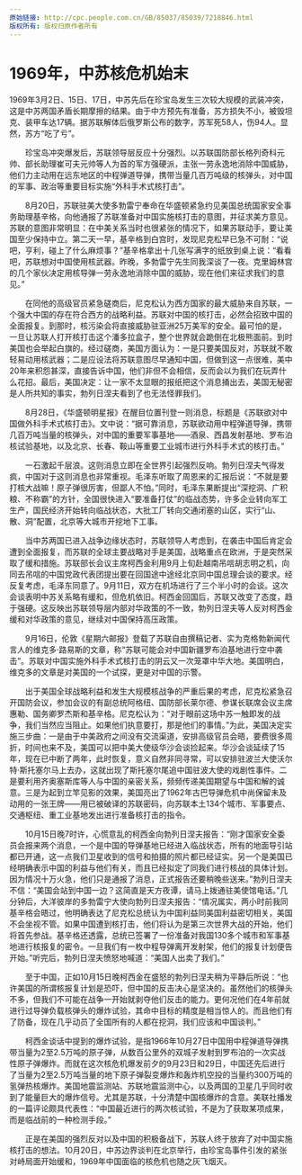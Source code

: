 ```yaml
---
原始链接: http://cpc.people.com.cn/GB/85037/85039/7218846.html
版权所有: 版权归原作者所有
---
```


# 1969年，中苏核危机始末

1969年3月2日、15日、17日，中苏先后在珍宝岛发生三次较大规模的武装冲突，这是中苏两国矛盾长期摩擦的结果。由于中方预先有准备，苏方损失不小，被毁坦克、装甲车达17辆。据苏联解体后俄罗斯公布的数字，苏军死58人，伤94人。显然，苏方“吃了亏”。

　　珍宝岛冲突爆发后，苏联领导层反应十分强烈。以苏联国防部长格列奇科元帅、部长助理崔可夫元帅等人为首的军方强硬派，主张一劳永逸地消除中国威胁，他们力主动用在远东地区的中程弹道导弹，携带当量几百万吨级的核弹头，对中国的军事、政治等重要目标实施“外科手术式核打击”。

　　8月20日，苏联驻美大使多勃雷宁奉命在华盛顿紧急约见美国总统国家安全事务助理基辛格，向他通报了苏联准备对中国实施核打击的意图，并征求美方意见。苏联的意图非常明显：在中美关系当时也很紧张的情况下，如果苏联动手，要让美国至少保持中立。第二天一早，基辛格到白宫时，发现尼克松早已急不可耐：“说吧，亨利，碰上了什么麻烦事？”基辛格拿出十几张写满字的纸放到桌上说：“看看吧，苏联想对中国使用核武器。昨晚，多勃雷宁先生同我深谈了一夜。克里姆林宫的几个家伙决定用核导弹一劳永逸地消除中国的威胁，现在他们来征求我们的意见。”

　　在同他的高级官员紧急磋商后，尼克松认为西方国家的最大威胁来自苏联，一个强大中国的存在符合西方的战略利益。苏联对中国的核打击，必然会招致中国的全面报复。到那时，核污染会将直接威胁驻亚洲25万美军的安全。最可怕的是，一旦让苏联人打开核打击这个潘多拉盒子，整个世界就会跪倒在北极熊面前。到时美国也会举起白旗的。经过磋商，美国方面认为：一是只要美国反对，苏联就不敢轻易动用核武器；二是应设法将苏联意图尽早通知中国，但做到这一点很难，美中20年来积怨甚深，直接告诉中国，他们非但不会相信，反而会以为我们在玩弄什么花招。最后，美国决定：让一家不太显眼的报纸把这个消息捅出去，美国无秘密是人所共知的事实，勃列日涅夫看到了也无法怪罪我们。

　　8月28日，《华盛顿明星报》在醒目位置刊登一则消息，标题是《苏联欲对中国做外科手术式核打击》。文中说：“据可靠消息，苏联欲动用中程弹道导弹，携带几百万吨当量的核弹头，对中国的重要军事基地——酒泉、西昌发射基地、罗布泊核试验基地，以及北京、长春、鞍山等重要工业城市进行外科手术式的核打击。”

　　一石激起千层浪。这则消息立即在全世界引起强烈反响。勃列日涅夫气得发疯，中国对于这则消息也非常重视。毛泽东听取了周恩来的汇报后说：“不就是要打核大战嘛！原子弹很厉害，但鄙人不怕。”同时，毛泽东果断提出“深挖洞、广积粮、不称霸”的方针，全国很快进入“要准备打仗”的临战态势，许多企业转向军工生产，国民经济开始转向临战状态，大批工厂转向交通闭塞的山区，实行“山、散、洞”配置，北京等大城市开挖地下工事。

　　当中苏两国已进入战争边缘状态时，苏联领导人考虑到，在袭击中国后肯定会遭到全面报复，而苏联的全球主要战略对手是美国，战略重点在欧洲，于是突然采取了缓和措施。苏联部长会议主席柯西金利用9月上旬赴越南吊唁胡志明之机，向同去吊唁的中国党政代表团提出要在回国途中途经北京同中国总理会谈的要求。经反复考虑，毛泽东同意了。9月11日，双方在机场进行了三个半小时的会谈。这次会谈表明中苏关系略有缓和，但危机依旧。柯西金回国后，苏联又改变了态度，趋于强硬。这反映出苏联领导层内部对华政策的不一致，勃列日涅夫等人反对柯西金缓和对华政策的意见，继续对中国保持高压政策。

　　9月16日，伦敦《星期六邮报》登载了苏联自由撰稿记者、实为克格勃新闻代言人的维克多·路易斯的文章，称“苏联可能会对中国新疆罗布泊基地进行空中袭击”。苏联对中国实施外科手术式核打击的阴云又一次笼罩中华大地。美国明白，维克多的文章是对美国的一个试探，更是对中国的示警。

　　出于美国全球战略利益和发生大规模核战争的严重后果的考虑，尼克松紧急召开国防会议，参加会议的有副总统阿格纽、国防部长莱尔德、参谋长联席会议主席惠勒、国务卿罗杰斯和基辛格。尼克松认为：“对于眼前这场中苏一触即发的战争，我们当然应当阻止。如果他们执意要打，那是他们的事情。”为此，美国决定实施三步曲：一是由于中美政府之间没有交流渠道，安排高级官员会晤，要费很多周折，时间也来不及，美国可以把中美大使级华沙会谈捡起来。华沙会谈延续了15年，现在已中断了两年，此时恢复，意义自然非同寻常，可以安排驻波兰大使沃尔特·斯托塞尔马上去办，这就出现了斯托塞尔尾追中国驻波大使的戏剧性事件。二是要利用齐奥塞斯库等人与中国的亲密关系，频频传递美国期望与中国和解的诚意。三是为起到立竿见影的效果，美国亮出了1962年古巴导弹危机中尚保留未及动用的一张王牌——用已被破译的苏联密码，向苏联本土134个城市、军事要点、交通枢纽、重工业基地发出进行准备核打击的指令。

　　10月15日晚7时许，心慌意乱的柯西金向勃列日涅夫报告：“刚才国家安全委员会报来两个消息，一个是中国的导弹基地已经进入临战状态，所有的地面导引站都已开通，这一点我们卫星收到的信号和拍摄的照片都已经证实。另一个是美国已经明确表示中国的利益与他们有关，而且已经拟定了同我们进行核战的具体计划。因为情况十万火急，他们只是通报了消息，正式报告还要稍晚些送来。”勃列日涅夫不信：“美国会站到中国一边？这简直是天方夜谭，请马上拨通驻美使馆电话。”几分钟后，大洋彼岸的多勃雷宁大使向勃列日涅夫报告：“情况属实，两小时前我同基辛格会晤过，他明确表达了尼克松总统认为中国利益同美国利益密切相关，美国不会坐视不管。如果中国遭到核打击，他们将认为是第三次世界大战的开始，他们将首先参战。基辛格还透露，总统已签署了一份准备对我国130多个城市和军事基地进行核报复的密令。一旦我们有一枚中程导弹离开发射架，他们的报复计划便告开始。”听完后，勃列日涅夫愤怒地喊道：“美国人出卖了我们。”

　　至于中国，正如10月15日晚柯西金在盛怒的勃列日涅夫稍为平静后所说：“也许美国的所谓核报复计划是恐吓，但中国的反击决心是坚决的。虽然他们的核弹头不多，但我们不可能在战争一开始就剥夺他们反击的能力。更何况他们在4年前就进行过导弹负载核弹头的爆炸试验，其命中目标的精度是相当惊人的。而且他们有了防备，现在几乎动员了全国所有的人都在挖洞，我们应该和中国谈判。”

　　柯西金谈话中提到的爆炸试验，是指1966年10月27日中国用中程弹道导弹携带当量为2至2.5万吨的原子弹，从数百公里外的双城子发射到罗布泊的一次实战性原子弹爆炸。而就在这次核危机爆发前夕的9月23日和29日，中国还先后进行了当量为2至2.5万吨当量的地下原子弹裂变爆炸和轰炸机空投的当量约300万吨的氢弹热核爆炸。美国地震监测站、苏联地震监测中心，以及两国的卫星几乎同时收到了能量巨大的爆炸信号。尤其是苏联，十分清楚中国核爆炸的含意。美联社播发的一篇评论颇具代表性：“中国最近进行的两次核试验，不是为了获取某项成果，而是临战前的一种检测手段。”

　　正是在美国的强烈反对以及中国的积极备战下，苏联人终于放弃了对中国实施核打击的想法。10月20日，中苏边界谈判在北京举行，由珍宝岛事件引发的紧张对峙局面开始缓和，1969年中国面临的核危机也随之灰飞烟灭。